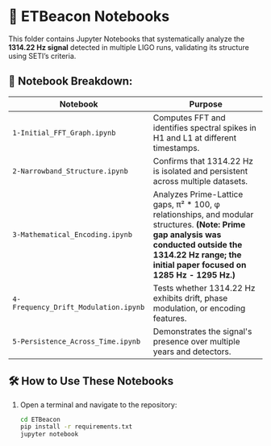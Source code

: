 # 📂 ETBeacon Notebooks

This folder contains Jupyter Notebooks that systematically analyze the **1314.22 Hz signal** detected in multiple LIGO runs, validating its structure using SETI’s criteria.

## 📌 Notebook Breakdown:
| **Notebook** | **Purpose** |
|-------------|------------|
| `1-Initial_FFT_Graph.ipynb` | Computes FFT and identifies spectral spikes in H1 and L1 at different timestamps. |
| `2-Narrowband_Structure.ipynb` | Confirms that 1314.22 Hz is isolated and persistent across multiple datasets. |
| `3-Mathematical_Encoding.ipynb` | Analyzes Prime-Lattice gaps, π² * 100, φ relationships, and modular structures. **(Note: Prime gap analysis was conducted outside the 1314.22 Hz range; the initial paper focused on 1285 Hz - 1295 Hz.)** |
| `4-Frequency_Drift_Modulation.ipynb` | Tests whether 1314.22 Hz exhibits drift, phase modulation, or encoding features. |
| `5-Persistence_Across_Time.ipynb` | Demonstrates the signal's presence over multiple years and detectors. |

## 🛠️ How to Use These Notebooks
1. Open a terminal and navigate to the repository:
   ```sh
   cd ETBeacon
   pip install -r requirements.txt
   jupyter notebook
